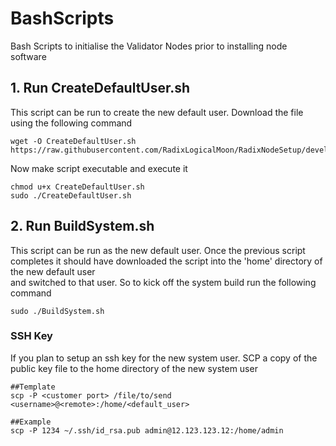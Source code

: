 # BashScripts
Bash Scripts to initialise the Validator Nodes prior to installing node software


## 1. Run CreateDefaultUser.sh
This script can be run to create the new default user.  Download the file using the following command
```
wget -O CreateDefaultUser.sh https://raw.githubusercontent.com/RadixLogicalMoon/RadixNodeSetup/development/InitialiseSystem/CreateDefaultUser.sh
```

Now make script executable and execute it
```
chmod u+x CreateDefaultUser.sh
sudo ./CreateDefaultUser.sh
```


## 2. Run BuildSystem.sh
This script can be run as the new default user.  Once the previous script completes
it should have downloaded the script into the 'home' directory of the new default user  
and switched to that user.  So to kick off the system build run the following command

```
sudo ./BuildSystem.sh
``` 

### SSH Key
If you plan to setup an ssh key for the new system user.  SCP a copy of the public key file to the home directory of the new system user
```
##Template
scp -P <customer port> /file/to/send <username>@<remote>:/home/<default_user>

##Example
scp -P 1234 ~/.ssh/id_rsa.pub admin@12.123.123.12:/home/admin
```
